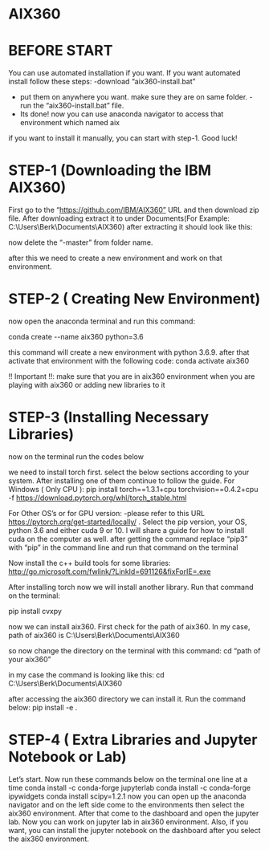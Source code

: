 # AIX360

# BEFORE START
You can use automated installation if you want. If you want automated install follow these steps:
-download “aix360-install.bat”
- put them on anywhere you want. make sure they are on same folder.
-run the “aix360-install.bat” file.
- Its done! now you can use anaconda navigator to access that environment which named aix

if you want to install it manually, you can start with step-1. Good luck!

# STEP-1 (Downloading the IBM AIX360)
First go to the “https://github.com/IBM/AIX360” URL and then download zip file. After downloading extract it to under Documents(For Example: C:\Users\Berk\Documents\AIX360) after extracting it should look like this:


now delete the “-master” from folder name.

after this we need to create a new environment and work on that environment.

# STEP-2 ( Creating New Environment)
now open the anaconda terminal and run this command:

conda create --name aix360 python=3.6

this command will create a new environment with python 3.6.9.
after that activate that environment with the following code:
conda activate aix360

!! Important !!: make sure that you are in aix360 environment when you are playing with aix360 or adding new libraries to it


# STEP-3 (Installing Necessary Libraries)

now on the terminal run the codes below

we need to install torch first. select the below sections according to your system. After installing one of them continue to follow the guide.
For Windows ( Only CPU ):
pip install torch==1.3.1+cpu torchvision==0.4.2+cpu -f https://download.pytorch.org/whl/torch_stable.html

For Other OS’s or for GPU version:
-please refer to this URL  https://pytorch.org/get-started/locally/ . Select the pip version, your OS, python 3.6 and either cuda 9 or 10. I will share a guide for how to install cuda on the computer as well. after getting the command replace “pip3” with “pip” in the command line and run that command on the terminal


Now install the c++ build tools for some libraries:
http://go.microsoft.com/fwlink/?LinkId=691126&fixForIE=.exe

After installing torch now we will install another library. Run that command on the terminal:

pip install cvxpy

now we can install aix360. First check for the path of aix360. In my case, path of aix360 is C:\Users\Berk\Documents\AIX360


so now change the directory on the terminal with this command:
cd “path of your aix360”

in my case the command is looking like this:
cd C:\Users\Berk\Documents\AIX360


after accessing the aix360 directory we can install it. Run the command below:
pip install -e .

# STEP-4 ( Extra Libraries and Jupyter Notebook or Lab)

Let’s start. Now run these commands below on the terminal one line at a time
conda install -c conda-forge jupyterlab
conda install -c conda-forge ipywidgets
conda install scipy=1.2.1
now you can open up the anaconda navigator and on the left side come to the environments then select the aix360 environment. After that come to the dashboard and open the jupyter lab. Now you can work on jupyter lab in aix360 environment. Also, if you want, you can install the jupyter notebook on the dashboard after you select the aix360 environment.

